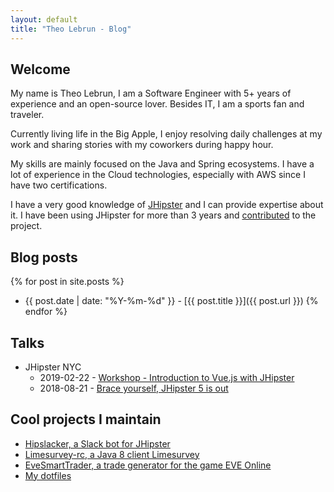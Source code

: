```yaml
---
layout: default
title: "Theo Lebrun - Blog"
---
```


## Welcome

My name is Theo Lebrun, I am a Software Engineer with 5+ years of experience and an open-source lover. Besides IT, I am a sports fan and traveler.

Currently living life in the Big Apple, I enjoy resolving daily challenges at my work and sharing stories with my coworkers during happy hour.

My skills are mainly focused on the Java and Spring ecosystems. I have a lot of experience in the Cloud technologies, especially with AWS since I have two certifications.

I have a very good knowledge of [JHipster](https://www.jhipster.tech/) and I can provide expertise about it. I have been using JHipster for more than 3 years and [contributed](https://github.com/jhipster/generator-jhipster/commits?author=Falydoor) to the project.

## Blog posts

{% for post in site.posts %}
- {{ post.date | date: "%Y-%m-%d" }} - [{{ post.title }}]({{ post.url }})
{% endfor %}

## Talks

- JHipster NYC
	- 2019-02-22 - [Workshop - Introduction to Vue.js with JHipster](https://www.meetup.com/JHipster-NYC/events/258529587/)
	- 2018-08-21 - [Brace yourself, JHipster 5 is out](https://www.meetup.com/JHipster-NYC/events/251106398/)

## Cool projects I maintain

- [Hipslacker, a Slack bot for JHipster](https://github.com/jhipster/hipslacker)
- [Limesurvey-rc, a Java 8 client Limesurvey](https://github.com/Falydoor/limesurvey-rc)
- [EveSmartTrader, a trade generator for the game EVE Online](https://github.com/Falydoor/EveSmartTrader)
- [My dotfiles](https://github.com/Falydoor/settings)